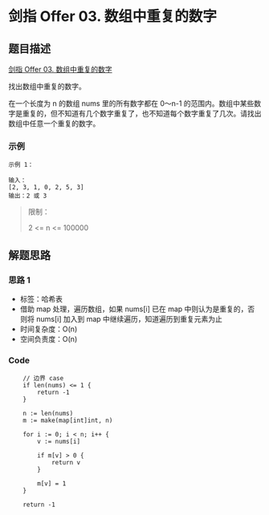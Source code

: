 # 剑指 Offer 03. 数组中重复的数字
## 题目描述
[剑指 Offer 03. 数组中重复的数字](https://leetcode-cn.com/problems/shu-zu-zhong-zhong-fu-de-shu-zi-lcof/)

找出数组中重复的数字。

在一个长度为 n 的数组 nums 里的所有数字都在 0～n-1 的范围内。数组中某些数字是重复的，但不知道有几个数字重复了，也不知道每个数字重复了几次。请找出数组中任意一个重复的数字。

### 示例
```
示例 1：

输入：
[2, 3, 1, 0, 2, 5, 3]
输出：2 或 3 

```

> 限制：
> 
> 2 <= n <= 100000

## 解题思路
### 思路 1
- 标签：哈希表
- 借助 map 处理，遍历数组，如果 nums[i] 已在 map 中则认为是重复的，否则将 nums[i] 加入到 map 中继续遍历，知道遍历到重复元素为止
- 时间复杂度：O(n)
- 空间负责度：O(n)

### Code
```
    // 边界 case
	if len(nums) <= 1 {
		return -1
	}

	n := len(nums)
	m := make(map[int]int, n)

	for i := 0; i < n; i++ {
		v := nums[i]

		if m[v] > 0 {
			return v
		}

		m[v] = 1
	}

	return -1

```
